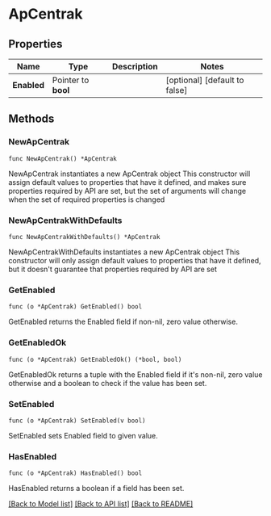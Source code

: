 # ApCentrak

## Properties

Name | Type | Description | Notes
------------ | ------------- | ------------- | -------------
**Enabled** | Pointer to **bool** |  | [optional] [default to false]

## Methods

### NewApCentrak

`func NewApCentrak() *ApCentrak`

NewApCentrak instantiates a new ApCentrak object
This constructor will assign default values to properties that have it defined,
and makes sure properties required by API are set, but the set of arguments
will change when the set of required properties is changed

### NewApCentrakWithDefaults

`func NewApCentrakWithDefaults() *ApCentrak`

NewApCentrakWithDefaults instantiates a new ApCentrak object
This constructor will only assign default values to properties that have it defined,
but it doesn't guarantee that properties required by API are set

### GetEnabled

`func (o *ApCentrak) GetEnabled() bool`

GetEnabled returns the Enabled field if non-nil, zero value otherwise.

### GetEnabledOk

`func (o *ApCentrak) GetEnabledOk() (*bool, bool)`

GetEnabledOk returns a tuple with the Enabled field if it's non-nil, zero value otherwise
and a boolean to check if the value has been set.

### SetEnabled

`func (o *ApCentrak) SetEnabled(v bool)`

SetEnabled sets Enabled field to given value.

### HasEnabled

`func (o *ApCentrak) HasEnabled() bool`

HasEnabled returns a boolean if a field has been set.


[[Back to Model list]](../README.md#documentation-for-models) [[Back to API list]](../README.md#documentation-for-api-endpoints) [[Back to README]](../README.md)


